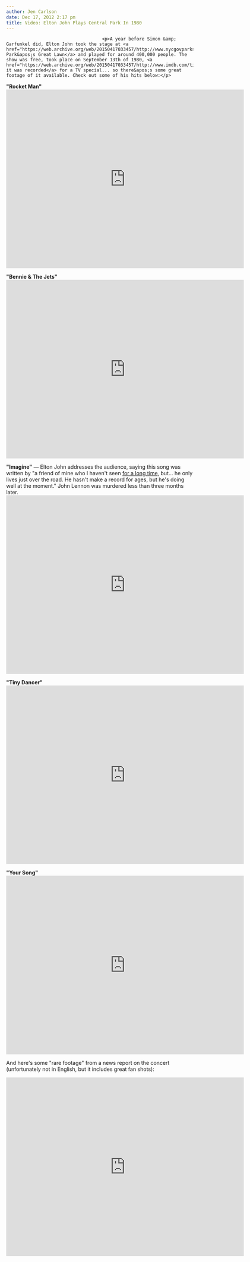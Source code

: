 ```yaml
---
author: Jen Carlson
date: Dec 17, 2012 2:17 pm
title: Video: Elton John Plays Central Park In 1980
---
```


	
										<p>A year before Simon &amp; Garfunkel did, Elton John took the stage at <a href="https://web.archive.org/web/20150417033457/http://www.nycgovparks.org/about/history/concerts">Central Park&apos;s Great Lawn</a> and played for around 400,000 people. The show was free, took place on September 13th of 1980, <a href="https://web.archive.org/web/20150417033457/http://www.imdb.com/title/tt0473030/">and it was recorded</a> for a TV special... so there&apos;s some great footage of it available. Check out some of his hits below:</p>

<p><strong>&quot;Rocket Man&quot;</strong><br>
<iframe width="640" height="480" src="https://web.archive.org/web/20150417033457if_/http://www.youtube-nocookie.com/embed/ZLHUaBaNohU" frameborder="0" allowfullscreen></iframe></p>

<p><strong>&quot;Bennie &amp; The Jets&quot;</strong><br>
<iframe width="640" height="480" src="https://web.archive.org/web/20150417033457if_/http://www.youtube-nocookie.com/embed/EiRZYqGHn6Q" frameborder="0" allowfullscreen></iframe></p>

<p><strong>&quot;Imagine&quot;</strong> &#x2014;&#xA0;Elton John addresses the audience, saying this song was written by &quot;a friend of mine who I haven&apos;t seen <a href="https://web.archive.org/web/20150417033457/http://gothamist.com/2012/11/28/38_years_ago_today_john_lennon_join.php">for a long time</a>, but... he only lives just over the road. He hasn&apos;t make a record for ages, but he&apos;s doing well at the moment.&quot; John Lennon was murdered less than three months later.<br>
<iframe width="640" height="480" src="https://web.archive.org/web/20150417033457if_/http://www.youtube-nocookie.com/embed/Wy2VmfgEaag" frameborder="0" allowfullscreen></iframe></p>

<p><strong>&quot;Tiny Dancer&quot;</strong><br>
<iframe width="640" height="480" src="https://web.archive.org/web/20150417033457if_/http://www.youtube-nocookie.com/embed/ileOdoVa2qE" frameborder="0" allowfullscreen></iframe></p>

<p><strong>&quot;Your Song&quot;</strong> <br>
<iframe width="640" height="480" src="https://web.archive.org/web/20150417033457if_/http://www.youtube-nocookie.com/embed/8a301ceauaA" frameborder="0" allowfullscreen></iframe></p>

<p>And here&apos;s some &quot;rare footage&quot; from a news report on the concert (unfortunately not in English, but it includes great fan shots): </p>

<p><iframe width="640" height="480" src="https://web.archive.org/web/20150417033457if_/http://www.youtube-nocookie.com/embed/kbIg1UJMlSg" frameborder="0" allowfullscreen></iframe></p>					
										
									
				